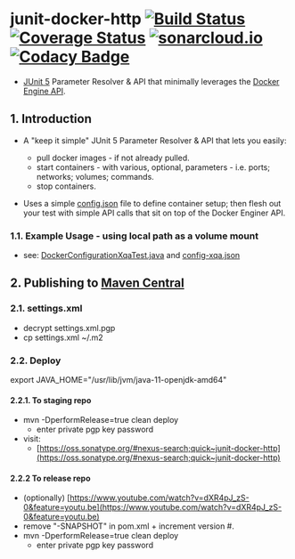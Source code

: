 # junit-docker-http [![Build Status](https://travis-ci.org/jameshnsears/junit-docker-http.svg?branch=master)](https://travis-ci.org/jameshnsears/junit-docker-http) [![Coverage Status](https://coveralls.io/repos/github/jameshnsears/junit-docker-http/badge.svg?branch=master)](https://coveralls.io/github/jameshnsears/junit-docker-http?branch=master) [![sonarcloud.io](https://sonarcloud.io/api/project_badges/measure?project=jameshnsears_junit-docker-http&metric=alert_status)](https://sonarcloud.io/dashboard?id=jameshnsears_junit-docker-http) [![Codacy Badge](https://api.codacy.com/project/badge/Grade/05fe7d847b4c40afab79dd6b3b6404cb)](https://www.codacy.com/app/jameshnsears/junit-docker-http?utm_source=github.com&amp;utm_medium=referral&amp;utm_content=jameshnsears/junit-docker-http&amp;utm_campaign=Badge_Grade)

* [JUnit 5](https://junit.org/junit5/docs/current/api/org/junit/jupiter/api/extension/ParameterResolver.html) Parameter Resolver & API that minimally leverages the [Docker Engine API](https://docs.docker.com/engine/api/v1.39/).

## 1. Introduction
* A "keep it simple" JUnit 5 Parameter Resolver & API that lets you easily:
    * pull docker images - if not already pulled.
    * start containers - with various, optional, parameters - i.e. ports; networks; volumes; commands.
    * stop containers.
    
* Uses a simple [config.json](https://github.com/jameshnsears/junit-docker-http/blob/master/src/test/resources/config.json) file to define container setup; then flesh out your test with simple API calls that sit on top of the Docker Enginer API.

### 1.1. Example Usage - using local path as a volume mount
* see: [DockerConfigurationXqaTest.java](https://github.com/jameshnsears/junit-docker-http/blob/master/src/test/java/com/github/jameshnsears/DockerConfigurationXqaTest.java) and [config-xqa.json](https://github.com/jameshnsears/junit-docker-http/blob/master/src/test/resources/fixtures/config-xqa.json)

## 2. Publishing to [Maven Central](https://search.maven.org/)

### 2.1. settings.xml
* decrypt settings.xml.pgp
* cp settings.xml ~/.m2

###  2.2. Deploy
export JAVA_HOME="/usr/lib/jvm/java-11-openjdk-amd64"

#### 2.2.1. To staging repo
* mvn -DperformRelease=true clean deploy
    * enter private pgp key password
* visit:
    * [https://oss.sonatype.org/#nexus-search;quick~junit-docker-http](https://oss.sonatype.org/#nexus-search;quick~junit-docker-http)

#### 2.2.2 To release repo
* (optionally) [https://www.youtube.com/watch?v=dXR4pJ_zS-0&feature=youtu.be](https://www.youtube.com/watch?v=dXR4pJ_zS-0&feature=youtu.be)
* remove "-SNAPSHOT" in pom.xml + increment version #.
* mvn -DperformRelease=true clean deploy
    * enter private pgp key password
